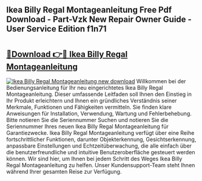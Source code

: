 ## Ikea Billy Regal Montageanleitung Free Pdf Download - Part-Vzk New Repair Owner Guide - User Service Edition f1n71

# <h2><a href="http://df7xqg.blite.top/?on=Ikea+Billy+Regal+Montageanleitung">🔗Download 👉🔴 Ikea Billy Regal Montageanleitung</a></h2>

[![Ikea Billy Regal Montageanleitung new download](https://i.imgur.com/lujVjoI.png)](http://df7xqg.blite.top/?on=Ikea+Billy+Regal+Montageanleitung)
Willkommen bei der Bedienungsanleitung für Ihr neu eingerichtetes Ikea Billy Regal Montageanleitung. Dieser umfassende Leitfaden soll Ihnen den Einstieg in Ihr Produkt erleichtern und Ihnen ein gründliches Verständnis seiner Merkmale, Funktionen und Fähigkeiten vermitteln. Sie finden klare Anweisungen für Installation, Verwendung, Wartung und Fehlerbehebung. Bitte notieren Sie die Seriennummer Suchen und notieren Sie die Seriennummer Ihres neuen Ikea Billy Regal Montageanleitung für Garantiezwecke. Ikea Billy Regal Montageanleitung verfügt über eine Reihe fortschrittlicher Funktionen, darunter Objekterkennung, Gesichtserkennung, anpassbare Einstellungen und Echtzeitüberwachung, die alle einfach über die benutzerfreundliche und intuitive Benutzeroberfläche gesteuert werden können. Wir sind hier, um Ihnen bei jedem Schritt des Weges Ikea Billy Regal Montageanleitung zu helfen. Unser Kundensupport-Team steht Ihnen während Ihrer gesamten Reise zur Verfügung.
